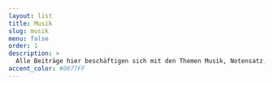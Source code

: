 ```yaml
---
layout: list
title: Musik
slug: musik
menu: false
order: 1
description: >
  Alle Beiträge hier beschäftigen sich mit den Themen Musik, Notensatz, Instrumenten und interessanten Konzerten.
accent_color: #0077FF
---
```

